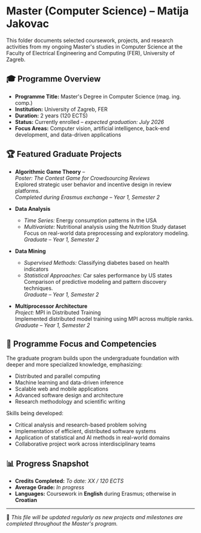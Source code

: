 # Master (Computer Science) – Matija Jakovac

This folder documents selected coursework, projects, and research activities from my ongoing Master's studies in Computer Science at the Faculty of Electrical Engineering and Computing (FER), University of Zagreb.

## 🎓 Programme Overview

- **Programme Title:** Master's Degree in Computer Science (mag. ing. comp.)
- **Institution:** University of Zagreb, FER
- **Duration:** 2 years (120 ECTS)
- **Status:** Currently enrolled – *expected graduation: July 2026*
- **Focus Areas:** Computer vision, artificial intelligence, back-end development, and data-driven applications

## 🏆 Featured Graduate Projects

- **Algorithmic Game Theory** –  
  *Poster:* *The Contest Game for Crowdsourcing Reviews*  
  Explored strategic user behavior and incentive design in review platforms.  
  *Completed during Erasmus exchange – Year 1, Semester 2*

- **Data Analysis**
    - *Time Series:* Energy consumption patterns in the USA
    - *Multivariate:* Nutritional analysis using the Nutrition Study dataset  
      Focus on real-world data preprocessing and exploratory modeling.  
      *Graduate – Year 1, Semester 2*

- **Data Mining**
    - *Supervised Methods:* Classifying diabetes based on health indicators
    - *Statistical Approaches:* Car sales performance by US states  
      Comparison of predictive modeling and pattern discovery techniques.  
      *Graduate – Year 1, Semester 2*

- **Multiprocessor Architecture**  
  *Project:* MPI in Distributed Training  
  Implemented distributed model training using MPI across multiple ranks.  
  *Graduate – Year 1, Semester 2*

## 🧠 Programme Focus and Competencies

The graduate program builds upon the undergraduate foundation with deeper and more specialized knowledge, emphasizing:

- Distributed and parallel computing
- Machine learning and data-driven inference
- Scalable web and mobile applications
- Advanced software design and architecture
- Research methodology and scientific writing

Skills being developed:
- Critical analysis and research-based problem solving
- Implementation of efficient, distributed software systems
- Application of statistical and AI methods in real-world domains
- Collaborative project work across interdisciplinary teams

## 📊 Progress Snapshot

- **Credits Completed:** *To date: XX / 120 ECTS*
- **Average Grade:** *In progress*
- **Languages:** Coursework in **English** during Erasmus; otherwise in **Croatian**

---

📌 *This file will be updated regularly as new projects and milestones are completed throughout the Master's program.*
